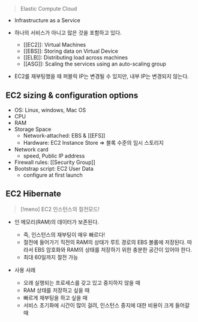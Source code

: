 
> Elastic Compute Cloud

- Infrastructure as a Service
- 하나의 서비스가 아니고 많은 것을 포함하고 있다.
	- [[EC2]]: Virtual Machines
	- [[EBS]]: Storing data on Virtual Device
	- [[ELB]]: Distributing load across machines
	- [[ASG]]: Scaling the services using an auto-scaling group

- EC2를 재부팅했을 때 퍼블릭 IP는 변경될 수 있지만, 내부 IP는 변경되지 않는다.


## EC2 sizing & configuration options

- OS: Linux, windows, Mac OS
- CPU
- RAM
- Storage Space
	- Network-attached: EBS & [[EFS]]
	- Hardware: EC2 Instance Store => 블록 수준의 임시 스토리지
- Network card
	- speed, Public IP address
- Firewall rules: [[Security Group]]
- Bootstrap script: EC2 User Data
	- configure at first launch


## EC2 Hibernate

> [!meno] EC2 인스턴스의 절전모드!

- 인 메모리(RAM)의 데이터가 보존된다.
	- 즉, 인스턴스의 재부팅이 매우 빠르다!
	- 절전에 들어가기 직전의 RAM의 상태가 루트 경로의 EBS 볼륨에 저장된다. 따라서 EBS 암호화와 RAM의 상태를 저장하기 위한 충분한 공간이 있어야 한다.
	- 최대 60일까지 절전 가능

- 사용 사례
	- 오래 실행되는 프로세스를 갖고 있고 중지하지 않을 때
	- RAM 상태를 저장하고 싶을 때
	- 빠르게 재부팅을 하고 싶을 때
	- 서비스 초기화에 시간이 많이 걸려, 인스턴스 중지에 대한 비용이 크게 들어갈 때
